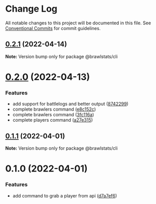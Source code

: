 # Change Log

All notable changes to this project will be documented in this file.
See [Conventional Commits](https://conventionalcommits.org) for commit guidelines.

## [0.2.1](https://github.com/SpecteraLabs/npm-packages/compare/@brawlstats/cli@0.2.0...@brawlstats/cli@0.2.1) (2022-04-14)

**Note:** Version bump only for package @brawlstats/cli





# [0.2.0](https://github.com/SpecteraLabs/npm-packages/compare/@brawlstats/cli@0.1.1...@brawlstats/cli@0.2.0) (2022-04-13)


### Features

* add support for battlelogs and better output ([8742299](https://github.com/SpecteraLabs/npm-packages/commit/87422996d4c0f6516f2598ef1337a3759e4ba3f3))
* complete brawlers command ([e8c152c](https://github.com/SpecteraLabs/npm-packages/commit/e8c152c84dd92a4f124f88693a4deda4fb5b4b12))
* complete brawlers command ([3fc116a](https://github.com/SpecteraLabs/npm-packages/commit/3fc116ad2c9c0362466106ae97aacd0cb6efa245))
* complete players command ([a27e315](https://github.com/SpecteraLabs/npm-packages/commit/a27e31508aa0e6d2bda8b81108831f62cb2ffa47))





## [0.1.1](https://github.com/SpecteraLabs/npm-packages/compare/@brawlstats/cli@0.1.0...@brawlstats/cli@0.1.1) (2022-04-01)

**Note:** Version bump only for package @brawlstats/cli





# 0.1.0 (2022-04-01)


### Features

* add command to grab a player from api ([d7a7ef6](https://github.com/SpecteraLabs/npm-packages/commit/d7a7ef6885a99431edb4b5b3a0e6d844607e5c50))
